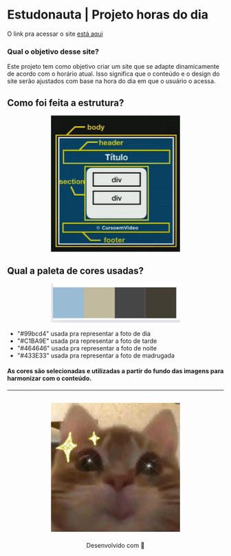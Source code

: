 # Estudonauta | Projeto horas do dia

O link pra acessar o site [está aqui](https://horas-do-dia.netlify.app/)

### Qual o objetivo desse site? 

Este projeto tem como objetivo criar um site que se adapte dinamicamente de acordo com o horário atual. Isso significa que o conteúdo e o design do site serão ajustados com base na hora do dia em que o usuário o acessa.

## Como foi feita a estrutura? 

<p align="center">
  <img src="img/estrutura.png" width="300">
</p>

## Qual a paleta de cores usadas?
<p align="center">
  <img src="img/cores.PNG" width="300">
</p>

- "#99bcd4" usada pra representar a foto de dia 
- "#C1BA9E" usada pra representar a foto de tarde
- "#464646" usada pra representar a foto de noite
- "#433E33" usada pra representar a foto de madrugada

####  As cores são selecionadas e utilizadas a partir do fundo das imagens para harmonizar com o conteúdo.


---
<h2 align="center">
  <img src="img/sparkle.jpg" width="300">
</h2>
<p align="center">
Desenvolvido com 🧡
</p>
